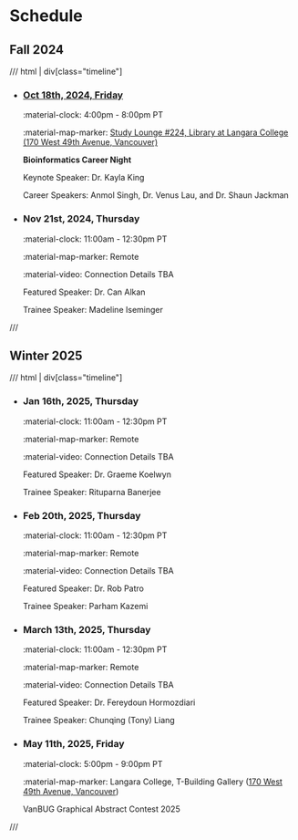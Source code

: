 # Schedule

## Fall 2024

/// html | div[class="timeline"]

- ### [Oct 18th, 2024, Friday](./archive/2024/2024-10-18.md)

    :material-clock: 4:00pm - 8:00pm PT

    :material-map-marker: [Study Lounge #224, Library at Langara College (170 West 49th Avenue, Vancouver)](https://langara.ca/campus-facilities/campus-maps/pdf/library.pdf)

    **Bioinformatics Career Night**

    Keynote Speaker: Dr. Kayla King

    Career Speakers: Anmol Singh, Dr. Venus Lau, and Dr. Shaun Jackman

- ### Nov 21st, 2024, Thursday

    :material-clock: 11:00am - 12:30pm PT

    :material-map-marker: Remote

    :material-video: Connection Details TBA

    Featured Speaker: Dr. Can Alkan

    Trainee Speaker: Madeline Iseminger

///

## Winter 2025

/// html | div[class="timeline"]

- ### Jan 16th, 2025, Thursday

    :material-clock: 11:00am - 12:30pm PT

    :material-map-marker: Remote

    :material-video: Connection Details TBA

    Featured Speaker: Dr. Graeme Koelwyn

    Trainee Speaker: Rituparna Banerjee

- ### Feb 20th, 2025, Thursday

    :material-clock: 11:00am - 12:30pm PT

    :material-map-marker: Remote

    :material-video: Connection Details TBA

    Featured Speaker: Dr. Rob Patro

    Trainee Speaker: Parham Kazemi

- ### March 13th, 2025, Thursday

    :material-clock: 11:00am - 12:30pm PT

    :material-map-marker: Remote

    :material-video: Connection Details TBA

    Featured Speaker: Dr. Fereydoun Hormozdiari

    Trainee Speaker: Chunqing (Tony) Liang

- ### May 11th, 2025, Friday

    :material-clock: 5:00pm - 9:00pm PT

    :material-map-marker: Langara College, T-Building Gallery ([170 West 49th Avenue, Vancouver](https://goo.gl/maps/GEVZkaKNvhAipUqF7))

    VanBUG Graphical Abstract Contest 2025

///
